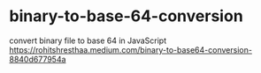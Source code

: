 # binary-to-base-64-conversion
convert binary file to base 64 in JavaScript
https://rohitshresthaa.medium.com/binary-to-base64-conversion-8840d677954a
